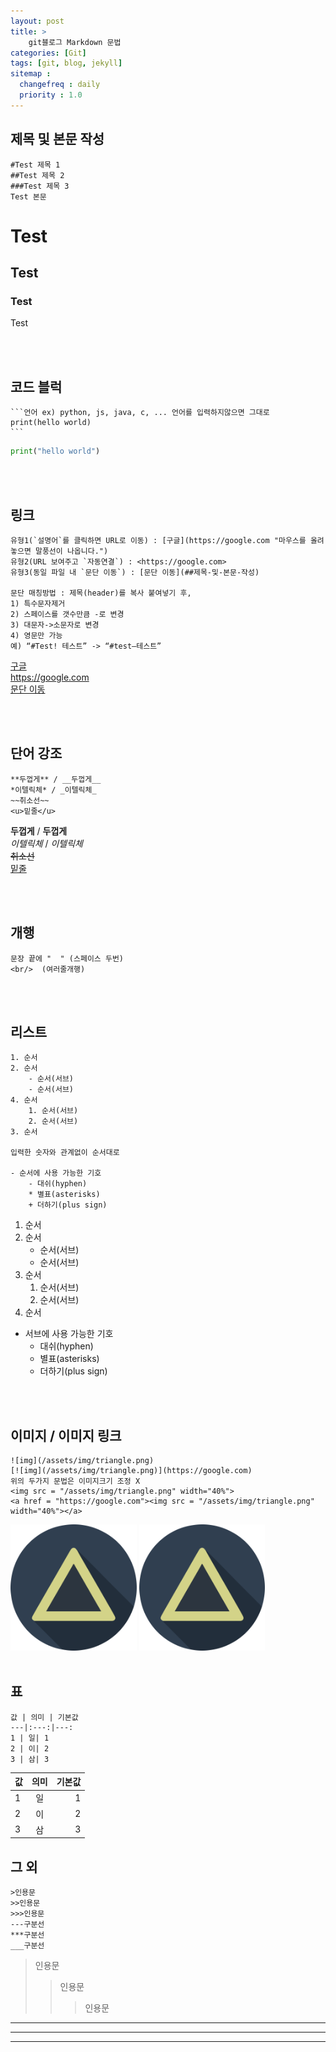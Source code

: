 ```yaml
---
layout: post
title: >
    git블로그 Markdown 문법 
categories: [Git]
tags: [git, blog, jekyll]
sitemap :
  changefreq : daily
  priority : 1.0
---
```


## 제목 및 본문 작성

    #Test 제목 1
    ##Test 제목 2
    ###Test 제목 3
    Test 본문

# Test
## Test
### Test
Test

<br/>
<br/>

## 코드 블럭

    ```언어 ex) python, js, java, c, ... 언어를 입력하지않으면 그대로
    print(hello world)
    ```  

```python
print("hello world")
```

<br/>
<br/>

## 링크
    유형1(`설명어`를 클릭하면 URL로 이동) : [구글](https://google.com "마우스를 올려놓으면 말풍선이 나옵니다.")  
    유형2(URL 보여주고 `자동연결`) : <https://google.com>  
    유형3(동일 파일 내 `문단 이동`) : [문단 이동](##제목-및-본문-작성)
    
    문단 매칭방법 : 제목(header)를 복사 붙여넣기 후,
    1) 특수문자제거
    2) 스페이스를 갯수만큼 -로 변경
    3) 대문자->소문자로 변경
    4) 영문만 가능
    예) “#Test! 테스트” -> “#test–테스트”  

[구글](https://google.com "마우스를 올려놓으면 말풍선이 나옵니다.")  
<https://google.com>  
[문단 이동](#test)  

<br/>
<br/>

## 단어 강조
    **두껍게** / __두껍게__
    *이텔릭체* / _이텔릭체_
    ~~취소선~~
    <u>밑줄</u>

**두껍게** / __두껍게__  
*이텔릭체* / _이텔릭체_  
~~취소선~~  
<u>밑줄</u>  

<br/>
<br/>

## 개행
    문장 끝에 "  " (스페이스 두번)
    <br/>  (여러줄개행)

<br/>
<br/>

## 리스트
    1. 순서
    2. 순서
        - 순서(서브) 
        - 순서(서브) 
    4. 순서
        1. 순서(서브)
        2. 순서(서브)
    3. 순서

    입력한 숫자와 관계없이 순서대로 

    - 순서에 사용 가능한 기호
        - 대쉬(hyphen)
        * 별표(asterisks)
        + 더하기(plus sign)

1. 순서
2. 순서
    - 순서(서브) 
    - 순서(서브) 
4. 순서
    1. 순서(서브)
    2. 순서(서브)
3. 순서

- 서브에 사용 가능한 기호
    - 대쉬(hyphen)
    * 별표(asterisks)
    + 더하기(plus sign)

<br/>
<br/>

## 이미지 / 이미지 링크
    ![img](/assets/img/triangle.png)
    [![img](/assets/img/triangle.png)](https://google.com)
    위의 두가지 문법은 이미지크기 조정 X
    <img src = "/assets/img/triangle.png" width="40%">
    <a href = "https://google.com"><img src = "/assets/img/triangle.png" width="40%"></a>

<img src = "/assets/img/triangle.png" width="40%">     
<a href = "https://google.com"><img src = "/assets/img/triangle.png" width="40%"></a>

<br/>
<br/>

## 표
    값 | 의미 | 기본값
    ---|:---:|---:
    1 | 일| 1
    2 | 이| 2
    3 | 삼| 3

값 | 의미 | 기본값
---|:---:|---:
1 | 일| 1
2 | 이| 2
3 | 삼| 3

## 그 외
    >인용문
    >>인용문
    >>>인용문
    ---구분선
    ***구분선
    ___구분선
 
>인용문
>>인용문
>>>인용문

---

***

___